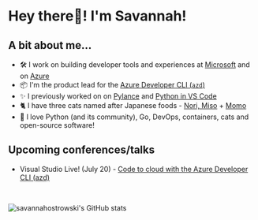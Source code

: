 # **Hey there👋! I'm Savannah!** 

## **A bit about me...**
- 🛠 I work on building developer tools and experiences at [Microsoft](https://github.com/microsoft) and on [Azure](https://github.com/azure/)
- 📦 I'm the product lead for the [Azure Developer CLI (`azd`)](https://github.com/azure/azure-dev)
- ✨ I previously worked on on [Pylance](https://github.com/microsoft/pylance-release) and [Python in VS Code](https://github.com/microsoft/vscode-python)
- 🐈 I have three cats named after Japanese foods - [Nori, Miso](https://twitter.com/savostrowski/status/1559183067792650243) + [Momo](https://twitter.com/savostrowski/status/1572073421164650496)
- 💖 I love Python (and its community), Go, DevOps, containers, cats and open-source software!

## **Upcoming conferences/talks**
- Visual Studio Live! (July 20) - [Code to cloud with the Azure Developer CLI (azd)](http://www2.vslive.com/Events/MicrosoftHQ-2023/Sessions/Thursday/VH13-Fast-Focus-Why-you-need-the-Azure-Dev-CLI.aspx) 
<br>
 
![`savannahostrowski`'s GitHub stats](https://github-readme-stats.vercel.app/api?username=savannahostrowski&show_icons=true&theme=radical)
